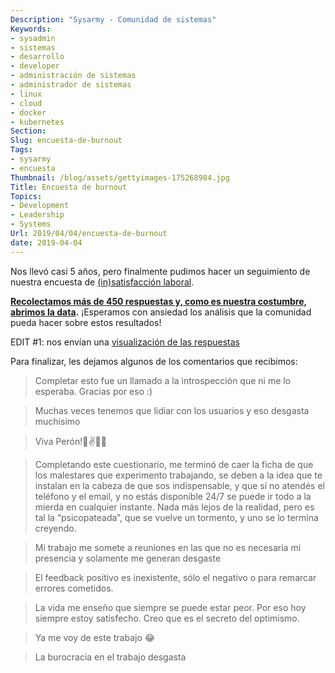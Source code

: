 ```yaml
---
Description: "Sysarmy - Comunidad de sistemas"
Keywords:
- sysadmin 
- sistemas
- desarrollo
- developer
- administración de sistemas
- administrador de sistemas
- linux
- cloud
- docker
- kubernetes
Section: 
Slug: encuesta-de-burnout
Tags:
- sysarmy
- encuesta
Thumbnail: /blog/assets/gettyimages-175268984.jpg
Title: Encuesta de burnout
Topics:
- Development
- Leadership
- Systems
Url: 2019/04/04/encuesta-de-burnout
date: 2019-04-04
---
```


<p>Nos llevó casi 5 años, pero finalmente pudimos hacer un seguimiento de nuestra encuesta de <a href="2014/11/14/s01e02-encuesta-de-insatisfaccion-laboral/">(in)satisfacción laboral</a>.</p>
<p><strong><a href="https://docs.google.com/spreadsheets/d/16EpuM7gi4wCSryrsaX0VMMN6e6Vr4JHe-ek1mm-gyFE/edit#gid=896578516">Recolectamos más de 450 respuestas y, como es nuestra costumbre, abrimos la data</a>.</strong> ¡Esperamos con ansiedad los análisis que la comunidad pueda hacer sobre estos resultados!</p>
<p>EDIT #1: nos envían una <a href="https://docs.google.com/document/d/1PEXfq1N0tUQPAhIvloINRpeciiV-eMG-BPwlHON5ywY/edit?ts=5ca6ae58">visualización de las respuestas</a></p>
<p>Para finalizar, les dejamos algunos de los comentarios que recibimos:</p>
<blockquote><p>Completar esto fue un llamado a la introspección que ni me lo esperaba. Gracias por eso :)</p></blockquote>
<blockquote><p>Muchas veces tenemos que lidiar con los usuarios y eso desgasta muchisimo</p></blockquote>
<blockquote><p>Viva Perón!🤘✌🎸💚</p></blockquote>
<blockquote><p>Completando este cuestionario, me terminó de caer la ficha de que los malestares que experimento trabajando, se deben a la idea que te instalan en la cabeza de que sos indispensable, y que sí no atendés el teléfono y el email, y no estás disponible 24/7 se puede ir todo a la mierda en cualquier instante. Nada más lejos de la realidad, pero es tal la “psicopateada”, que se vuelve un tormento, y uno se lo termina creyendo.</p></blockquote>
<blockquote><p>Mi trabajo me somete a reuniones en las que no es necesaria mi presencia y solamente me generan desgaste</p></blockquote>
<blockquote><p>El feedback positivo es inexistente, sólo el negativo o para remarcar errores cometidos.</p></blockquote>
<blockquote><p>La vida me enseño que siempre se puede estar peor. Por eso hoy siempre estoy satisfecho. Creo que es el secreto del optimismo.</p></blockquote>
<blockquote><p>Ya me voy de este trabajo 😂</p></blockquote>
<blockquote><p>La burocracia en el trabajo desgasta</p></blockquote>
